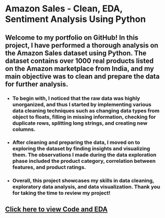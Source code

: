 # Amazon Sales - Clean, EDA, Sentiment Analysis Using Python

## Welcome to my portfolio on GitHub! In this project, I have performed a thorough analysis on the Amazon Sales dataset using Python. The dataset contains over 1000 real products listed on the Amazon marketplace from India, and my main objective was to clean and prepare the data for further analysis.

* ### To begin with, I noticed that the raw data was highly unorganized, and thus I started by implementing various data cleaning techniques such as changing data types from object to floats, filling in missing information, checking for duplicate rows, splitting long strings, and creating new columns.

* ### After cleaning and preparing the data, I moved on to exploring the dataset by finding insights and visualizing them. The observations I made during the data exploration phase included the product category, correlation between features, and product ratings.

* ### Overall, this project showcases my skills in data cleaning, exploratory data analysis, and data visualization. Thank you for taking the time to review my project!

## [Click here to view Code and EDA](https://github.com/SaurajeetB/Amazon_Sales_Portfolio_Project/blob/main/Amazon%20Sales%20Data.ipynb)
